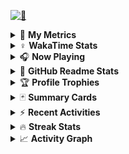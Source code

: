 [![🐙](https://hits.seeyoufarm.com/api/count/incr/badge.svg?url=https%3A%2F%2Fgithub.com%2Fktnkk%2Fhit-counter&count_bg=%23070707&title_bg=%23070707&icon=&icon_color=%23E7E7E7&title=visitors&edge_flat=true)](https://hits.seeyoufarm.com)

<details>
  <summary>🎼 <strong>My Metrics</strong></summary>
  
  <br>
  
 ![🐳](https://github.com/ktnkk/ktnkk/blob/main/github-metrics.svg)
  
  ***
</details>

<details>
  <summary>♀️ <strong>WakaTime Stats</strong></summary>
  
  <br>
  
<!--START_SECTION:waka-->
**🐱 My GitHub Data** 

> 🏆 1,622 Contributions in the Year 2021
 > 
> 📦 1.7 MB Used in GitHub's Storage 
 > 
> 💼 Opted to Hire
 > 
> 📜 9 Public Repositories 
 > 
> 🔑 23 Private Repositories  
 > 
**I'm a Night 🦉** 

```text
🌞 Morning    649 commits    ██████████░░░░░░░░░░░░░░░   40.39% 
🌆 Daytime    99 commits     █░░░░░░░░░░░░░░░░░░░░░░░░   6.16% 
🌃 Evening    388 commits    ██████░░░░░░░░░░░░░░░░░░░   24.14% 
🌙 Night      471 commits    ███████░░░░░░░░░░░░░░░░░░   29.31%

```
📅 **I'm Most Productive on Wednesday** 

```text
Monday       209 commits    ███░░░░░░░░░░░░░░░░░░░░░░   13.01% 
Tuesday      230 commits    ███░░░░░░░░░░░░░░░░░░░░░░   14.31% 
Wednesday    277 commits    ████░░░░░░░░░░░░░░░░░░░░░   17.24% 
Thursday     240 commits    ███░░░░░░░░░░░░░░░░░░░░░░   14.93% 
Friday       256 commits    ████░░░░░░░░░░░░░░░░░░░░░   15.93% 
Saturday     224 commits    ███░░░░░░░░░░░░░░░░░░░░░░   13.94% 
Sunday       171 commits    ██░░░░░░░░░░░░░░░░░░░░░░░   10.64%

```


📊 **This Week I Spent My Time On** 

```text
⌚︎ Time Zone: America/New_York

💬 Programming Languages: 
Other                    65 hrs 47 mins      ████████████████████░░░░░   83.06% 
JavaScript               6 hrs 4 mins        ██░░░░░░░░░░░░░░░░░░░░░░░   7.66% 
Markdown                 3 hrs 54 mins       █░░░░░░░░░░░░░░░░░░░░░░░░   4.92% 
YAML                     58 mins             ░░░░░░░░░░░░░░░░░░░░░░░░░   1.24% 
Docker                   51 mins             ░░░░░░░░░░░░░░░░░░░░░░░░░   1.08%

🔥 Editors: 
Browser                  64 hrs 35 mins      ████████████████████░░░░░   81.54% 
IntelliJ                 14 hrs 37 mins      ████░░░░░░░░░░░░░░░░░░░░░   18.46%

💻 Operating System: 
Mac                      79 hrs 12 mins      █████████████████████████   100.0%

```


 Last Updated on 07/10/2021
<!--END_SECTION:waka-->
  
  ***
</details>


<details>
  <summary>🎧 <strong>Now Playing</strong></summary>
  
  <br>
  
 [![🐟](https://spotify-github-profile.vercel.app/api/view?uid=31ybvkrtg6lpzufa4ap3lug3xjfy&cover_image=true&theme=default)](https://open.spotify.com/user/31ybvkrtg6lpzufa4ap3lug3xjfy?si=4d057bb568954fa5)
  
  ***
</details>

<details>
  <summary>🌟 <strong>GitHub Readme Stats</strong></summary>
  
  <br>
  
 <p align="left"> 
  <img alt="🐠" src="https://github-readme-stats.vercel.app/api?username=ktnkk&count_private=true&show_icons=true&theme=dark&include_all_commits=true" />
  <img alt="🐟" src="https://github-readme-stats.vercel.app/api/top-langs/?username=ktnkk&layout=compact&theme=dark&langs_count=10&hide=HTML,CSS,SCSS" />
</p>
  
  ***
</details>

<details>
  <summary>🏆 <strong>Profile Trophies</strong></summary>
  
  <br>
  
  [![🐬](https://github-profile-trophy.vercel.app/?username=ktnkk&rank=SECRET,SSS,SS,S,AAA,AA,A&theme=darkhub&row=1&margin-w=10&no-bg=true)](https://github.com/ryo-ma/github-profile-trophy)
  
  ***
</details>

<details>
  <summary>🃏 <strong>Summary Cards</strong></summary>
  
  <br>
  
  ![🐋](https://github-profile-summary-cards.vercel.app/api/cards/profile-details?username=ktnkk&theme=github_dark)
  ![🦑](https://github-profile-summary-cards.vercel.app/api/cards/repos-per-language?username=ktnkk&theme=github_dark)
  ![🦭](https://github-profile-summary-cards.vercel.app/api/cards/most-commit-language?username=ktnkk&theme=github_dark)
  ![🦀](https://github-profile-summary-cards.vercel.app/api/cards/stats?username=ktnkk&theme=github_dark)
  ![🦈](https://github-profile-summary-cards.vercel.app/api/cards/productive-time?username=ktnkk&theme=github_dark)
  
  ***
</details>

<details>
  <summary>⚡ <strong>Recent Activities</strong></summary>
  
  <br>
  
  <!--START_SECTION:activity-->
1. 🎉 Merged PR [#95](https://github.com/ktnkk/tipswatch/pull/95) in [ktnkk/tipswatch](https://github.com/ktnkk/tipswatch)
2. 🎉 Merged PR [#92](https://github.com/ktnkk/blog/pull/92) in [ktnkk/blog](https://github.com/ktnkk/blog)
3. 💪 Opened PR [#92](https://github.com/ktnkk/blog/pull/92) in [ktnkk/blog](https://github.com/ktnkk/blog)
4. 🎉 Merged PR [#90](https://github.com/ktnkk/blog/pull/90) in [ktnkk/blog](https://github.com/ktnkk/blog)
5. 🎉 Merged PR [#91](https://github.com/ktnkk/blog/pull/91) in [ktnkk/blog](https://github.com/ktnkk/blog)
6. 🎉 Merged PR [#89](https://github.com/ktnkk/blog/pull/89) in [ktnkk/blog](https://github.com/ktnkk/blog)
7. 🎉 Merged PR [#88](https://github.com/ktnkk/blog/pull/88) in [ktnkk/blog](https://github.com/ktnkk/blog)
8. 🎉 Merged PR [#87](https://github.com/ktnkk/blog/pull/87) in [ktnkk/blog](https://github.com/ktnkk/blog)
9. 🎉 Merged PR [#86](https://github.com/ktnkk/blog/pull/86) in [ktnkk/blog](https://github.com/ktnkk/blog)
10. 🎉 Merged PR [#85](https://github.com/ktnkk/blog/pull/85) in [ktnkk/blog](https://github.com/ktnkk/blog)
<!--END_SECTION:activity-->
  
***
</details>

<details>
  <summary>🔥 <strong>Streak Stats</strong></summary>
  
  <br>
  
  [![🐠](http://github-readme-streak-stats.herokuapp.com?user=ktnkk&theme=dark)](https://git.io/streak-stats)
  
  ***
</details>

<details>
  <summary>📈 <strong>Activity Graph</strong></summary>
  
  <br>
  
  [![🐡](https://activity-graph.herokuapp.com/graph?username=ktnkk&theme=xcode)](https://github.com/ashutosh00710/github-readme-activity-graph)
  
  ***
</details>
